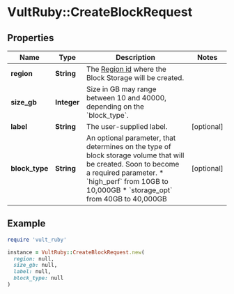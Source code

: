 # VultRuby::CreateBlockRequest

## Properties

| Name | Type | Description | Notes |
| ---- | ---- | ----------- | ----- |
| **region** | **String** | The [Region id](#operation/list-regions) where the Block Storage will be created. |  |
| **size_gb** | **Integer** | Size in GB may range between 10 and 40000, depending on the &#x60;block_type&#x60;. |  |
| **label** | **String** | The user-supplied label. | [optional] |
| **block_type** | **String** | An optional parameter, that determines on the type of block storage volume that will be created. Soon to become a required parameter.  * &#x60;high_perf&#x60; from 10GB to 10,000GB * &#x60;storage_opt&#x60; from 40GB to 40,000GB | [optional] |

## Example

```ruby
require 'vult_ruby'

instance = VultRuby::CreateBlockRequest.new(
  region: null,
  size_gb: null,
  label: null,
  block_type: null
)
```

